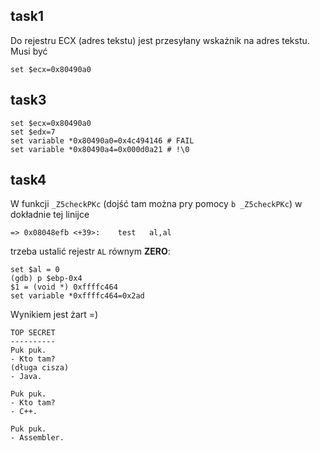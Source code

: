 ## task1

Do rejestru ECX (adres tekstu) jest przesyłany wskażnik na adres tekstu. Musi być

    set $ecx=0x80490a0

## task3

    set $ecx=0x80490a0
    set $edx=7
    set variable *0x80490a0=0x4c494146 # FAIL
    set variable *0x80490a4=0x000d0a21 # !\0

## task4

W funkcji `_Z5checkPKc` (dojść tam można pry pomocy `b _Z5checkPKc`) w dokładnie tej linijce

    => 0x08048efb <+39>:    test   al,al

trzeba ustalić rejestr `AL` równym **ZERO**:

    set $al = 0
    (gdb) p $ebp-0x4
    $1 = (void *) 0xffffc464
    set variable *0xffffc464=0x2ad

Wynikiem jest żart =)

    TOP SECRET
    ----------
    Puk puk.
    - Kto tam?
    (długa cisza)
    - Java.

    Puk puk.
    - Kto tam?
    - C++.

    Puk puk.
    - Assembler.